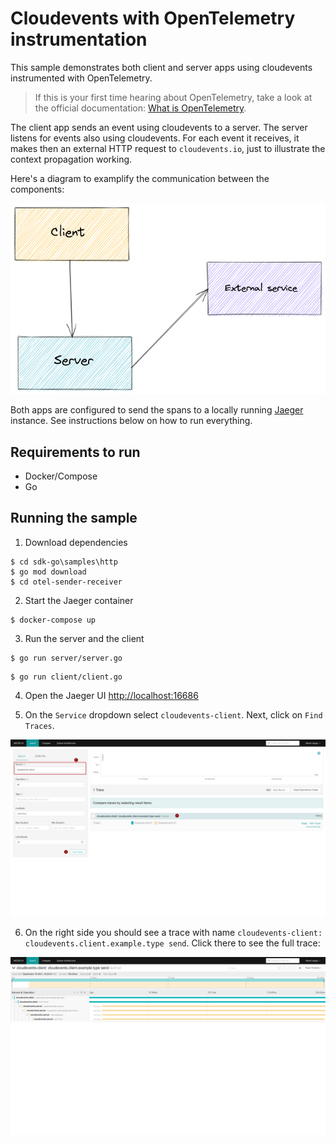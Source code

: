# Cloudevents with OpenTelemetry instrumentation

This sample demonstrates both client and server apps using cloudevents instrumented with OpenTelemetry. 

> If this is your first time hearing about OpenTelemetry, take a look at the official documentation: [What is OpenTelemetry](https://opentelemetry.io/docs/concepts/what-is-opentelemetry/).

The client app sends an event using cloudevents to a server. The server listens for events also using cloudevents. For each event it receives, it makes then an external HTTP request to `cloudevents.io`, just to illustrate the context propagation working. 

Here's a diagram to examplify the communication between the components:

![client > server > external service](./request-flow.png "Sample app request flow")

Both apps are configured to send the spans to a locally running [Jaeger](https://www.jaegertracing.io/) instance. See instructions below on how to run everything.

## Requirements to run

- Docker/Compose
- Go

## Running the sample

1. Download dependencies

```shell
$ cd sdk-go\samples\http
$ go mod download
$ cd otel-sender-receiver
```

2. Start the Jaeger container

```shell
$ docker-compose up
```

3. Run the server and the client

```shell
$ go run server/server.go
```

```shell
$ go run client/client.go
```

4. Open the Jaeger UI [http://localhost:16686](http://localhost:16686)

5. On the `Service` dropdown select `cloudevents-client`. Next, click on `Find Traces`. 

![Selecting the service on Jaeger](./jaeger-find-traces.png "Finding our traces in Jaeger")

6. On the right side you should see a trace with name `cloudevents-client: cloudevents.client.example.type send`. Click there to see the full trace:

![The complete trace on Jaeger](./jaeger-example.png "The full trace")

